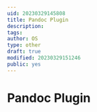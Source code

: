 ```yaml
---
uid: 20230329145808
title: Pandoc Plugin
description: 
tags: 
author: OS
type: other
draft: true
modified: 20230329151246
public: yes
---
```


# Pandoc Plugin